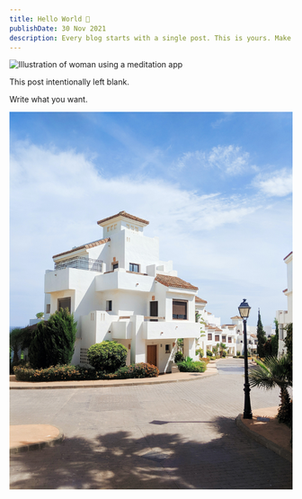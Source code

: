 ```yaml
---
title: Hello World 👋
publishDate: 30 Nov 2021
description: Every blog starts with a single post. This is yours. Make it great.
---
```


![Illustration of woman using a meditation app](/assets/blog/casual-life-3d-meditation-crystal.webp)

This post intentionally left blank.

Write what you want.


![Test Image](/public/assets/images/testimage.jpg)
